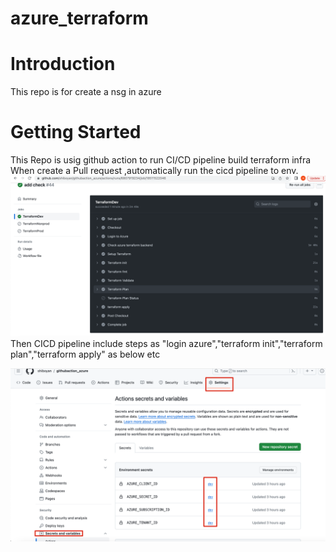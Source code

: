 # azure_terraform

# Introduction 
This repo is for create a nsg in azure
# Getting Started
This Repo is usig github action to run  CI/CD pipeline build terraform infra
When create a Pull request ,automatically run the cicd pipeline to env.
![img_1.png](img_1.png)
Then CICD pipeline include steps as "login azure","terraform init","terraform plan","terraform apply" as below etc

![img_2.png](img_2.png)